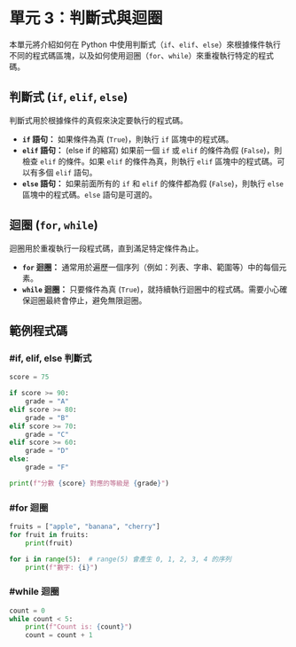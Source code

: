 # 單元 3：判斷式與迴圈

本單元將介紹如何在 Python 中使用判斷式（`if`、`elif`、`else`）來根據條件執行不同的程式碼區塊，以及如何使用迴圈（`for`、`while`）來重複執行特定的程式碼。

## 判斷式 (`if`, `elif`, `else`)

判斷式用於根據條件的真假來決定要執行的程式碼。

* **`if` 語句：** 如果條件為真 (`True`)，則執行 `if` 區塊中的程式碼。
* **`elif` 語句：** (else if 的縮寫) 如果前一個 `if` 或 `elif` 的條件為假 (`False`)，則檢查 `elif` 的條件。如果 `elif` 的條件為真，則執行 `elif` 區塊中的程式碼。可以有多個 `elif` 語句。
* **`else` 語句：** 如果前面所有的 `if` 和 `elif` 的條件都為假 (`False`)，則執行 `else` 區塊中的程式碼。`else` 語句是可選的。

## 迴圈 (`for`, `while`)

迴圈用於重複執行一段程式碼，直到滿足特定條件為止。

* **`for` 迴圈：** 通常用於遍歷一個序列（例如：列表、字串、範圍等）中的每個元素。
* **`while` 迴圈：** 只要條件為真 (`True`)，就持續執行迴圈中的程式碼。需要小心確保迴圈最終會停止，避免無限迴圈。

## 範例程式碼

### #if, elif, else 判斷式
```python
score = 75

if score >= 90:
    grade = "A"
elif score >= 80:
    grade = "B"
elif score >= 70:
    grade = "C"
elif score >= 60:
    grade = "D"
else:
    grade = "F"

print(f"分數 {score} 對應的等級是 {grade}")
```

### #for 迴圈
```python
fruits = ["apple", "banana", "cherry"]
for fruit in fruits:
    print(fruit)

for i in range(5):  # range(5) 會產生 0, 1, 2, 3, 4 的序列
    print(f"數字: {i}")
```

### #while 迴圈
```python
count = 0
while count < 5:
    print(f"Count is: {count}")
    count = count + 1
```
